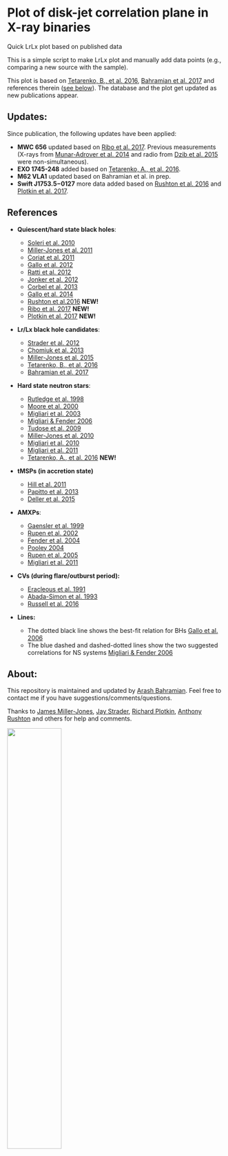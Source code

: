 # Plot of disk-jet correlation plane in X-ray binaries
Quick LrLx plot based on published data

This is a simple script to make LrLx plot and manually add data points (e.g., comparing a new source with the sample).

This plot is based on [Tetarenko, B., et al. 2016](http://adsabs.harvard.edu/abs/2016ApJ...825...10T), [Bahramian et al. 2017](http://adsabs.harvard.edu/abs/2017MNRAS.467.2199B) and references therein ([see below](https://github.com/bersavosh/XRB-LrLx_pub/blob/master/README.md#references)). The database and the plot get updated as new publications appear.

## Updates:
Since publication, the following updates have been applied:
- **MWC 656** updated based on [Ribo et al. 2017](http://adsabs.harvard.edu/abs/2017ApJ...835L..33R). Previous measurements (X-rays from [Munar-Adrover et al. 2014](http://adsabs.harvard.edu/abs/2014ApJ...786L..11M) and radio from [Dzib et al. 2015](http://adsabs.harvard.edu/abs/2015A&amp;A...580L...6D) were non-simultaneous).
- **EXO 1745-248** added based on [Tetarenko, A., et al. 2016](http://adsabs.harvard.edu/abs/2016MNRAS.460..345T).
- **M62 VLA1** updated based on Bahramian et al. in prep.
- **Swift J1753.5−0127** more data added based on [Rushton et al. 2016](http://adsabs.harvard.edu/abs/2016MNRAS.463..628R) and [Plotkin et al. 2017](http://adsabs.harvard.edu/abs/2017arXiv170905242P).

## References
- **Quiescent/hard state black holes**: 
  - [Soleri et al. 2010](http://adsabs.harvard.edu/abs/2010MNRAS.406.1471S)
  - [Miller-Jones et al. 2011](http://adsabs.harvard.edu/abs/2011ApJ...739L..18M)
  - [Coriat et al. 2011](http://adsabs.harvard.edu/abs/2011MNRAS.414..677C)
  - [Gallo et al. 2012](http://adsabs.harvard.edu/abs/2012MNRAS.423..590G)
  - [Ratti et al. 2012](http://adsabs.harvard.edu/abs/2012MNRAS.423.2656R)
  - [Jonker et al. 2012](http://adsabs.harvard.edu/abs/2012MNRAS.423.3308J)
  - [Corbel et al. 2013](http://adsabs.harvard.edu/abs/2013MNRAS.428.2500C)
  - [Gallo et al. 2014](http://adsabs.harvard.edu/abs/2014MNRAS.445..290G)
  - [Rushton et al.2016](http://adsabs.harvard.edu/abs/2016MNRAS.463..628R) **NEW!**
  - [Ribo et al. 2017](http://adsabs.harvard.edu/abs/2017ApJ...835L..33R) **NEW!**
  - [Plotkin et al. 2017](http://adsabs.harvard.edu/cgi-bin/bib_query?arXiv:1709.05242) **NEW!**

- **Lr/Lx black hole candidates**: 
  - [Strader et al. 2012](http://adsabs.harvard.edu/abs/2012Natur.490...71S)
  - [Chomiuk et al. 2013](http://adsabs.harvard.edu/abs/2013ApJ...777...69C)
  - [Miller-Jones et al. 2015](http://adsabs.harvard.edu/abs/2015MNRAS.453.3918M)
  - [Tetarenko, B., et al. 2016](http://adsabs.harvard.edu/abs/2016ApJ...825...10T)
  - [Bahramian et al. 2017](http://adsabs.harvard.edu/abs/2017MNRAS.467.2199B)

- **Hard state neutron stars**: 
  - [Rutledge et al. 1998](http://adsabs.harvard.edu/abs/1998ATel....8....1R)
  - [Moore et al. 2000](http://adsabs.harvard.edu/abs/2000ApJ...532.1181M)
  - [Migliari et al. 2003](http://adsabs.harvard.edu/abs/2003MNRAS.342L..67M)
  - [Migliari & Fender 2006](http://adsabs.harvard.edu/abs/2006MNRAS.366...79M)
  - [Tudose et al. 2009](http://adsabs.harvard.edu/abs/2009MNRAS.400.2111T)
  - [Miller-Jones et al. 2010](http://adsabs.harvard.edu/abs/2010ApJ...716L.109M)
  - [Migliari et al. 2010](http://adsabs.harvard.edu/abs/2010ApJ...710..117M)
  - [Migliari et al. 2011](http://adsabs.harvard.edu/abs/2011MNRAS.415.2407M)
  - [Tetarenko, A., et al. 2016](http://adsabs.harvard.edu/abs/2016MNRAS.460..345T) **NEW!**

- **tMSPs (in accretion state)** 
  - [Hill et al. 2011](http://adsabs.harvard.edu/abs/2011MNRAS.415..235H)
  - [Papitto et al. 2013](http://adsabs.harvard.edu/abs/2013Natur.501..517P)
  - [Deller et al. 2015](http://adsabs.harvard.edu/abs/2015ApJ...809...13D)

- **AMXPs**: 
  - [Gaensler et al. 1999](http://adsabs.harvard.edu/abs/1999ApJ...522L.117G)
  - [Rupen et al. 2002](http://adsabs.harvard.edu/abs/2002IAUC.7893....2R)
  - [Fender et al. 2004](http://adsabs.harvard.edu/abs/2004ATel..361....1F)
  - [Pooley 2004](http://adsabs.harvard.edu/abs/2004ATel..355....1P)
  - [Rupen et al. 2005](http://adsabs.harvard.edu/abs/2005ATel..524....1R)
  - [Migliari et al. 2011](http://adsabs.harvard.edu/abs/2011MNRAS.415.2407M)

- **CVs (during flare/outburst period):** 
  - [Eracleous et al. 1991](http://adsabs.harvard.edu/abs/1991ApJ...382..290E)
  - [Abada-Simon et al. 1993](http://adsabs.harvard.edu/abs/1993ApJ...406..692A)
  - [Russell et al. 2016](http://adsabs.harvard.edu/abs/2016MNRAS.460.3720R)

- **Lines:**
  - The dotted black line shows the best-fit relation for BHs [Gallo et al. 2006](http://adsabs.harvard.edu/abs/2006MNRAS.370.1351G)
  - The blue dashed and dashed-dotted lines show the two suggested correlations for NS systems [Migliari & Fender 2006](http://adsabs.harvard.edu/abs/2006MNRAS.366...79M)

## About:
This repository is maintained and updated by [Arash Bahramian](https://bersavosh.github.io/). Feel free to contact me if you have suggestions/comments/questions. 

Thanks to [James Miller-Jones](https://staffportal.curtin.edu.au/staff/profile/view/James.Miller-Jones), [Jay Strader](http://web.pa.msu.edu/people/strader/), [Richard Plotkin](https://staffportal.curtin.edu.au/staff/profile/view/Richard.Plotkin), [Anthony Rushton](http://www2.physics.ox.ac.uk/contacts/people/rushton) and others for help and comments.

<p><img src="https://bersavosh.github.io/files/lrlx_plot.jpg" width="50%"></p>
